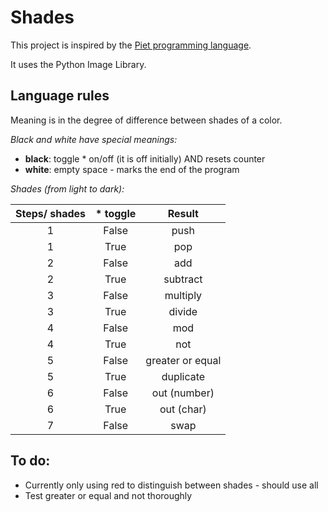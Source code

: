 # Shades

This project is inspired by the [Piet programming language](https://www.dangermouse.net/esoteric/piet.html).

It uses the Python Image Library.


## Language rules
Meaning is in the degree of difference between shades of a color.  

_Black and white have special meanings:_
- **black**: toggle * on/off (it is off initially) AND resets counter
- **white**: empty space - marks the end of the program

_Shades (from light to dark):_

| Steps/ shades|  * toggle     | Result   |
| :---------------------: |:-------------:| :-------:|
| 1                       |  False        | push     |
| 1                       |  True         | pop      |
| 2                       |  False        | add      |
| 2                       |  True         | subtract |
| 3                       |  False        | multiply |
| 3                       |  True         | divide   |
| 4                       |  False        | mod      |
| 4                       |  True         | not      |
| 5                       |  False        | greater or equal |
| 5                       |  True         | duplicate |
| 6                       |  False        | out (number) |
| 6                       |  True         | out (char) |
| 7                       |  False        | swap |


## To do:
- Currently only using red to distinguish between shades - should use all 
- Test greater or equal and not thoroughly